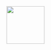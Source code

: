 <div id="header" align="center">
  <img src="https://giphy.com/embed/h408T6Y5GfmXBKW62l" width="100" />
</div>

